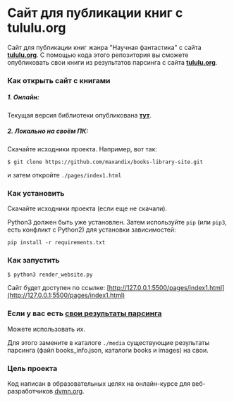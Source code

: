 # Сайт для публикации книг с tululu.org

Сайт для публикации книг жанра "Научная фантастика" с сайта [**tululu.org**](http://tululu.org/l55/). 
С помощью кода этого репозитория вы сможете опубликовать свои книги из результатов 
парсинга с сайта [**tululu.org**](http://tululu.org/l55/).

### Как открыть сайт с книгами

##### 1. Онлайн: 

Текущая версия библиотеки опубликована [**тут**](https://maxandix.github.io/books-library-site/pages/index1.html).

##### 2. Локально на своём ПК:

Скачайте исходники проекта. Например, вот так:
```shell script
$ git clone https://github.com/maxandix/books-library-site.git
```
и затем откройте `./pages/index1.html`

### Как установить

Скачайте исходники проекта (если еще не скачали).

Python3 должен быть уже установлен. 
Затем используйте `pip` (или `pip3`, есть конфликт с Python2) для установки зависимостей:
```
pip install -r requirements.txt
```

### Как запустить
```console
$ python3 render_website.py
```
Сайт будет доступен по ссылке: [http://127.0.0.1:5500/pages/index1.html](http://127.0.0.1:5500/pages/index1.html)

### Если у вас есть [свои результаты парсинга](https://github.com/maxandix/books-library-parsing)

Можете использовать их.

Для этого замените в каталоге `./media` существующие результаты парсинга (файл books_info.json, каталоги books и images) на свои.

### Цель проекта

Код написан в образовательных целях на онлайн-курсе для веб-разработчиков [dvmn.org](https://dvmn.org/).